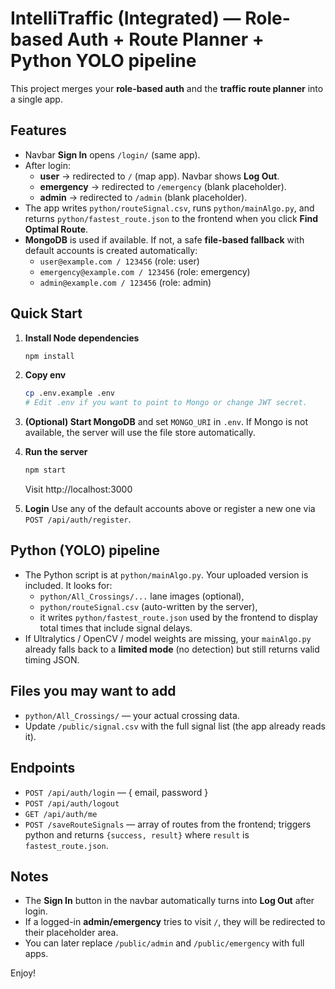 # IntelliTraffic (Integrated) — Role-based Auth + Route Planner + Python YOLO pipeline

This project merges your **role-based auth** and the **traffic route planner** into a single app.

## Features
- Navbar **Sign In** opens `/login/` (same app).
- After login:
  - **user** → redirected to `/` (map app). Navbar shows **Log Out**.
  - **emergency** → redirected to `/emergency` (blank placeholder).
  - **admin** → redirected to `/admin` (blank placeholder).
- The app writes `python/routeSignal.csv`, runs `python/mainAlgo.py`, and returns `python/fastest_route.json` to the frontend when you click **Find Optimal Route**.
- **MongoDB** is used if available. If not, a safe **file-based fallback** with default accounts is created automatically:
  - `user@example.com / 123456` (role: user)
  - `emergency@example.com / 123456` (role: emergency)
  - `admin@example.com / 123456` (role: admin)

## Quick Start

1. **Install Node dependencies**
   ```bash
   npm install
   ```

2. **Copy env**
   ```bash
   cp .env.example .env
   # Edit .env if you want to point to Mongo or change JWT secret.
   ```

3. **(Optional) Start MongoDB** and set `MONGO_URI` in `.env`. If Mongo is not available, the server will use the file store automatically.

4. **Run the server**
   ```bash
   npm start
   ```
   Visit http://localhost:3000

5. **Login**
   Use any of the default accounts above or register a new one via `POST /api/auth/register`.

## Python (YOLO) pipeline
- The Python script is at `python/mainAlgo.py`. Your uploaded version is included. It looks for:
  - `python/All_Crossings/...` lane images (optional),
  - `python/routeSignal.csv` (auto-written by the server),
  - it writes `python/fastest_route.json` used by the frontend to display total times that include signal delays.
- If Ultralytics / OpenCV / model weights are missing, your `mainAlgo.py` already falls back to a **limited mode** (no detection) but still returns valid timing JSON.

## Files you may want to add
- `python/All_Crossings/` — your actual crossing data.
- Update `/public/signal.csv` with the full signal list (the app already reads it).

## Endpoints
- `POST /api/auth/login` — { email, password }
- `POST /api/auth/logout`
- `GET /api/auth/me`
- `POST /saveRouteSignals` — array of routes from the frontend; triggers python and returns `{success, result}` where `result` is `fastest_route.json`.

## Notes
- The **Sign In** button in the navbar automatically turns into **Log Out** after login.
- If a logged-in **admin/emergency** tries to visit `/`, they will be redirected to their placeholder area.
- You can later replace `/public/admin` and `/public/emergency` with full apps.

Enjoy!
